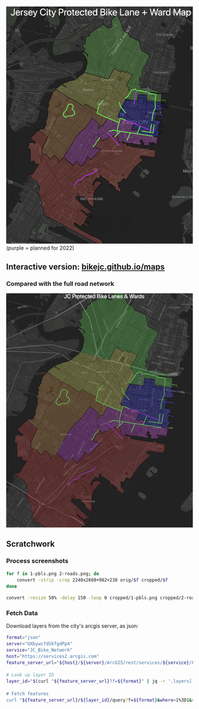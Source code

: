 [![Jersey City Protected Bike Lane + Ward Map](./imgs/screenshot.png)](https://bikejc.github.io/maps/)
(purple = planned for 2022)

## Interactive version: [bikejc.github.io/maps](https://bikejc.github.io/maps/)

### Compared with the full road network <a id="pbls-vs-roads"></a>

![](imgs/pbls-roads.gif)

## Scratchwork

### Process screenshots

```bash
for f in 1-pbls.png 2-roads.png; do
    convert -strip -crop 2240x2660+982+238 orig/$f cropped/$f
done
```
```bash
convert -resize 50% -delay 150 -loop 0 cropped/1-pbls.png cropped/2-roads.png pbls-roads.gif
```

### Fetch Data
Download layers from the city's arcgis server, as json:
```bash
format="json"
server="UXbywc7dSkfgdPp4"
service="JC_Bike_Network"
host="https://services2.arcgis.com"
feature_server_url="${host}/${server}/ArcGIS/rest/services/${service}/FeatureServer"

# Look up layer ID 
layer_id="$(curl "${feature_server_url}?f=${format}" | jq -r '.layers[] | .id')

# Fetch features
curl "${feature_server_url}/${layer_id}/query?f=${format}&where=1%3D1&returnGeometry=true&outFields=*&outSR=4326"
```
